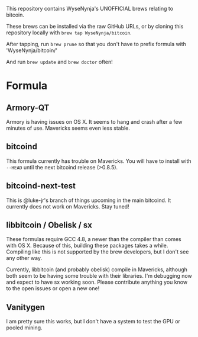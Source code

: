 This repository contains WyseNynja's UNOFFICIAL brews relating to bitcoin.

These brews can be installed via the raw GitHub URLs, or by cloning this
repository locally with `brew tap WyseNynja/bitcoin`.

After tapping, run `brew prune` so that you don't have to prefix formula with 'WyseNynja/bitcoin/'

And run `brew update` and `brew doctor` often!

# Formula

## Armory-QT

Armory is having issues on OS X.  It seems to hang and crash after a few minutes of use.  Mavericks seems even less stable.

## bitcoind

This formula currently has trouble on Mavericks.  You will have to install with `--HEAD` until the next bitcoind release (>0.8.5).

## bitcoind-next-test

This is @luke-jr's branch of things upcoming in the main bitcoind.  It currently does not work on Mavericks.  Stay tuned!

## libbitcoin / Obelisk / sx

These formulas require GCC 4.8, a newer than the compiler than comes with OS X.  Because of this, building these packages takes a while.  Compiling like this is not supported by the brew developers, but I don't see any other way.

Currently, libbitcoin (and probably obelisk) compile in Mavericks, although both seem to be having some trouble with their libraries.  I'm debugging now and expect to have sx working soon.  Please contribute anything you know to the open issues or open a new one!

## Vanitygen

I am pretty sure this works, but I don't have a system to test the GPU or pooled mining.
